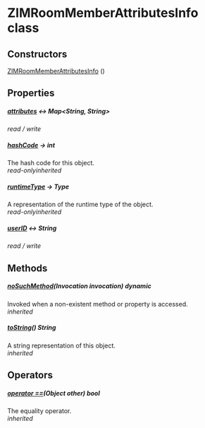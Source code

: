 


# ZIMRoomMemberAttributesInfo class













## Constructors

[ZIMRoomMemberAttributesInfo](../zego_uikit_prebuilt_live_audio_room/ZIMRoomMemberAttributesInfo/ZIMRoomMemberAttributesInfo.md) ()

   


## Properties

##### [attributes](../zego_uikit_prebuilt_live_audio_room/ZIMRoomMemberAttributesInfo/attributes.md) &#8596; Map&lt;String, String>



  
_<span class="feature">read / write</span>_



##### [hashCode](../zego_uikit_prebuilt_live_audio_room/ZIMRoomMemberAttributesInfo/hashCode.md) &#8594; int



The hash code for this object.  
_<span class="feature">read-only</span><span class="feature">inherited</span>_



##### [runtimeType](../zego_uikit_prebuilt_live_audio_room/ZIMRoomMemberAttributesInfo/runtimeType.md) &#8594; Type



A representation of the runtime type of the object.  
_<span class="feature">read-only</span><span class="feature">inherited</span>_



##### [userID](../zego_uikit_prebuilt_live_audio_room/ZIMRoomMemberAttributesInfo/userID.md) &#8596; String



  
_<span class="feature">read / write</span>_





## Methods

##### [noSuchMethod](../zego_uikit_prebuilt_live_audio_room/ZIMRoomMemberAttributesInfo/noSuchMethod.md)(Invocation invocation) dynamic



Invoked when a non-existent method or property is accessed.  
_<span class="feature">inherited</span>_



##### [toString](../zego_uikit_prebuilt_live_audio_room/ZIMRoomMemberAttributesInfo/toString.md)() String



A string representation of this object.  
_<span class="feature">inherited</span>_





## Operators

##### [operator ==](../zego_uikit_prebuilt_live_audio_room/ZIMRoomMemberAttributesInfo/operator_equals.md)(Object other) bool



The equality operator.  
_<span class="feature">inherited</span>_















